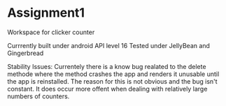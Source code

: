 Assignment1
===========

Workspace for clicker counter

Currrently built under android API level 16
Tested under JellyBean and Gingerbread

Stability Issues:
Currentely there is a know bug realated to the delete methode where the method crashes the app and renders it 
 unusable until the app is reinstalled. The reason for this is not obvious and the bug isn't constant. It does
 occur more offent when dealing with relatively large numbers of counters.
